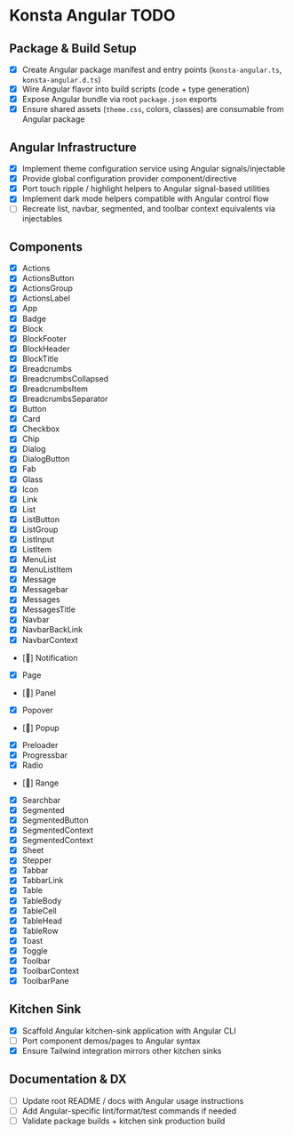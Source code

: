 # Konsta Angular TODO

## Package & Build Setup
- [x] Create Angular package manifest and entry points (`konsta-angular.ts`, `konsta-angular.d.ts`)
- [x] Wire Angular flavor into build scripts (code + type generation)
- [x] Expose Angular bundle via root `package.json` exports
- [x] Ensure shared assets (`theme.css`, colors, classes) are consumable from Angular package

## Angular Infrastructure
- [x] Implement theme configuration service using Angular signals/injectable
- [x] Provide global configuration provider component/directive
- [x] Port touch ripple / highlight helpers to Angular signal-based utilities
- [x] Implement dark mode helpers compatible with Angular control flow
- [ ] Recreate list, navbar, segmented, and toolbar context equivalents via injectables

## Components
- [x] Actions
- [x] ActionsButton
- [x] ActionsGroup
- [x] ActionsLabel
- [x] App
- [x] Badge
- [x] Block
- [x] BlockFooter
- [x] BlockHeader
- [x] BlockTitle
- [x] Breadcrumbs
- [x] BreadcrumbsCollapsed
- [x] BreadcrumbsItem
- [x] BreadcrumbsSeparator
- [x] Button
- [x] Card
- [x] Checkbox
- [x] Chip
- [x] Dialog
- [x] DialogButton
- [x] Fab
- [x] Glass
- [x] Icon
- [x] Link
- [x] List
- [x] ListButton
- [x] ListGroup
- [x] ListInput
- [x] ListItem
- [x] MenuList
- [x] MenuListItem
- [x] Message
- [x] Messagebar
- [x] Messages
- [x] MessagesTitle
- [x] Navbar
- [x] NavbarBackLink
- [x] NavbarContext
- [🚧] Notification
- [x] Page
- [🚧] Panel
- [x] Popover
- [🚧] Popup
- [x] Preloader
- [x] Progressbar
- [x] Radio
- [🚧] Range
- [x] Searchbar
- [x] Segmented
- [x] SegmentedButton
- [x] SegmentedContext
- [x] SegmentedContext
- [x] Sheet
- [x] Stepper
- [x] Tabbar
- [x] TabbarLink
- [x] Table
- [x] TableBody
- [x] TableCell
- [x] TableHead
- [x] TableRow
- [x] Toast
- [x] Toggle
- [x] Toolbar
- [x] ToolbarContext
- [x] ToolbarPane

## Kitchen Sink
- [x] Scaffold Angular kitchen-sink application with Angular CLI
- [ ] Port component demos/pages to Angular syntax
- [x] Ensure Tailwind integration mirrors other kitchen sinks

## Documentation & DX
- [ ] Update root README / docs with Angular usage instructions
- [ ] Add Angular-specific lint/format/test commands if needed
- [ ] Validate package builds + kitchen sink production build
